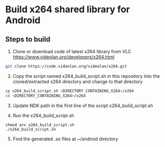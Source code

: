 # Build x264 shared library for Android

## Steps to build

1. Clone or download code of latest x264 library from VLC https://www.videolan.org/developers/x264.html

```bash
git clone https://code.videolan.org/videolan/x264.git
```

2. Copy the script named x264_build_script.sh in this repository into the cloned/extracted x264 directory and change to that directory

```bash
cp x264_build_script.sh <DIRECTORY_CONTAINING_X264>/x264
cd <DIRECTORY_CONTAINING_X264>/x264
```

3. Update NDK path in the first line of the script x264_build_script.sh

4. Run the x264_build_script.sh 

```
chmod a+x x264_build_script.sh
./x264_build_script.sh
```
5. Find the generated .so files at ~/android directory
